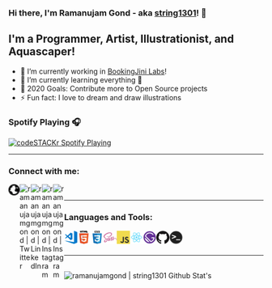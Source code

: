 ### Hi there, I'm Ramanujam Gond - aka [string1301][website]! 👋

## I'm a Programmer, Artist, Illustrationist, and Aquascaper!

- 🔭 I’m currently working in [BookingJini Labs][companyWebsite]!
- 🌱 I’m currently learning everything 🤣
- 🥅 2020 Goals: Contribute more to Open Source projects
- ⚡ Fun fact: I love to dream and draw illustrations

### Spotify Playing 🎧
[<img src="https://now-playing-codestackr.vercel.app/api/spotify-playing" alt="codeSTACKr Spotify Playing" width="350" />](https://open.spotify.com/user/swyqyimdc12jajde4vpwd2x1b)

---

### Connect with me:

[<img align="left" alt="ramanujamgond | string1301" width="22px" src="https://raw.githubusercontent.com/iconic/open-iconic/master/svg/globe.svg" />][website]
[<img align="left" alt="ramanujamgond | Twitter" width="22px" src="https://cdn.jsdelivr.net/npm/simple-icons@v3/icons/twitter.svg" />][twitter]
[<img align="left" alt="ramanujamgond | LinkedIn" width="22px" src="https://cdn.jsdelivr.net/npm/simple-icons@v3/icons/linkedin.svg" />][linkedin]
[<img align="left" alt="ramanujamgond | Instagram" width="22px" src="https://cdn.jsdelivr.net/npm/simple-icons@v3/icons/instagram.svg" />][instagram]
[<img align="left" alt="ramanujamgond | Instagram" width="22px" src="https://cdn.jsdelivr.net/npm/simple-icons@3.5.0/icons/facebook.svg" />][facebook]<br />

---

### Languages and Tools:

<img align="left" alt="Visual Studio Code" width="26px" src="https://raw.githubusercontent.com/github/explore/80688e429a7d4ef2fca1e82350fe8e3517d3494d/topics/visual-studio-code/visual-studio-code.png" />
<img align="left" alt="HTML5" width="26px" src="https://raw.githubusercontent.com/github/explore/80688e429a7d4ef2fca1e82350fe8e3517d3494d/topics/html/html.png" />
<img align="left" alt="CSS3" width="26px" src="https://raw.githubusercontent.com/github/explore/80688e429a7d4ef2fca1e82350fe8e3517d3494d/topics/css/css.png" />
<img align="left" alt="Sass" width="26px" src="https://raw.githubusercontent.com/github/explore/80688e429a7d4ef2fca1e82350fe8e3517d3494d/topics/sass/sass.png" />
<img align="left" alt="JavaScript" width="26px" src="https://raw.githubusercontent.com/github/explore/80688e429a7d4ef2fca1e82350fe8e3517d3494d/topics/javascript/javascript.png" />
<img align="left" alt="React" width="26px" src="https://raw.githubusercontent.com/github/explore/80688e429a7d4ef2fca1e82350fe8e3517d3494d/topics/react/react.png" />
<img align="left" alt="Gatsby" width="26px" src="https://raw.githubusercontent.com/github/explore/e94815998e4e0713912fed477a1f346ec04c3da2/topics/gatsby/gatsby.png" />
<img align="left" alt="GitHub" width="26px" src="https://raw.githubusercontent.com/github/explore/78df643247d429f6cc873026c0622819ad797942/topics/github/github.png" />
<img align="left" alt="Terminal" width="26px" src="https://raw.githubusercontent.com/github/explore/80688e429a7d4ef2fca1e82350fe8e3517d3494d/topics/terminal/terminal.png" />

<br /><br />

---

<br />
<img align="left" alt="ramanujamgond | string1301 Github Stat's" src="https://github-readme-stats.vercel.app/api?username=ramanujamgond&show_icons=true&theme=radical" />

[website]: https://github.com/ramanujamgond
[companyWebsite]: http://business.bookingjini.com/
[twitter]: https://twitter.com/vsvinit0
[instagram]: https://www.instagram.com/string_1301/
[linkedin]: https://www.linkedin.com/in/ramanujamgond/
[facebook]: https://www.facebook.com/vsvinit0/
